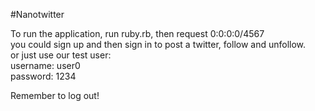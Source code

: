 #Nanotwitter

To run the application, run ruby.rb, then request 0:0:0:0/4567 <br>
you could sign up and then sign in to post a twitter, follow and unfollow.<br>
or just use our test user:<br>
username: user0 <br>
password: 1234<br>


Remember to log out!
